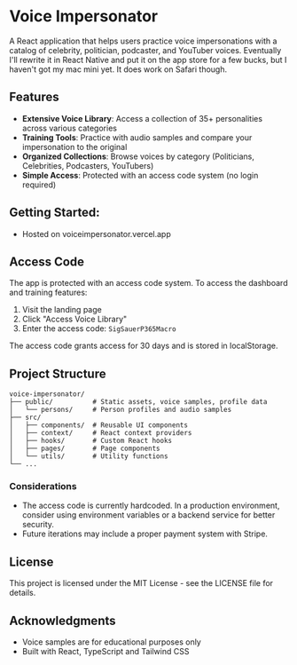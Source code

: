 # Voice Impersonator

A React application that helps users practice voice impersonations with a catalog of celebrity, politician, podcaster, and YouTuber voices.
Eventually I'll rewrite it in React Native and put it on the app store for a few bucks, but I haven't got my mac mini yet.
It does work on Safari though.

## Features

- **Extensive Voice Library**: Access a collection of 35+ personalities across various categories
- **Training Tools**: Practice with audio samples and compare your impersonation to the original
- **Organized Collections**: Browse voices by category (Politicians, Celebrities, Podcasters, YouTubers)
- **Simple Access**: Protected with an access code system (no login required)

## Getting Started: 
- Hosted on voiceimpersonator.vercel.app


## Access Code

The app is protected with an access code system. To access the dashboard and training features:

1. Visit the landing page
2. Click "Access Voice Library"
3. Enter the access code: `SigSauerP365Macro`

The access code grants access for 30 days and is stored in localStorage.

## Project Structure

```
voice-impersonator/
├── public/          # Static assets, voice samples, profile data
│   └── persons/     # Person profiles and audio samples
├── src/
│   ├── components/  # Reusable UI components
│   ├── context/     # React context providers
│   ├── hooks/       # Custom React hooks
│   ├── pages/       # Page components
│   └── utils/       # Utility functions
└── ...
```

### Considerations

- The access code is currently hardcoded. In a production environment, consider using environment variables or a backend service for better security.
- Future iterations may include a proper payment system with Stripe.

## License

This project is licensed under the MIT License - see the LICENSE file for details.

## Acknowledgments

- Voice samples are for educational purposes only
- Built with React, TypeScript and Tailwind CSS
